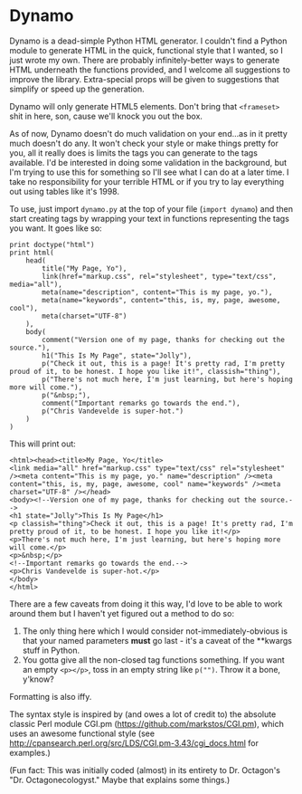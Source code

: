Dynamo
======

Dynamo is a dead-simple Python HTML generator. I couldn't find a Python module
to generate HTML in the quick, functional style that I wanted, so I just wrote
my own. There are probably infinitely-better ways to generate HTML underneath
the functions provided, and I welcome all suggestions to improve the library.
Extra-special props will be given to suggestions that simplify or speed up the
generation.

Dynamo will only generate HTML5 elements. Don't bring that `<frameset>` shit in
here, son, cause we'll knock you out the box.

As of now, Dynamo doesn't do much validation on your end...as in it pretty much
doesn't do any. It won't check your style or make things pretty for you, all it
really does is limits the tags you can generate to the tags available. I'd be
interested in doing some validation in the background, but I'm trying to use
this for something so I'll see what I can do at a later time. I take no
responsibility for your terrible HTML or if you try to lay everything out using
tables like it's 1998.

To use, just import `dynamo.py` at the top of your file (`import dynamo`) and
then start creating tags by wrapping your text in functions representing the
tags you want. It goes like so:

    print doctype("html")
    print html(
        head(
            title("My Page, Yo"),
            link(href="markup.css", rel="stylesheet", type="text/css", media="all"),
            meta(name="description", content="This is my page, yo."),
            meta(name="keywords", content="this, is, my, page, awesome, cool"),
            meta(charset="UTF-8")
        ),
        body(
            comment("Version one of my page, thanks for checking out the source."),
            h1("This Is My Page", state="Jolly"),
            p("Check it out, this is a page! It's pretty rad, I'm pretty proud of it, to be honest. I hope you like it!", classish="thing"),
            p("There's not much here, I'm just learning, but here's hoping more will come."),
            p("&nbsp;"),
            comment("Important remarks go towards the end."),
            p("Chris Vandevelde is super-hot.")
        )
    )

This will print out:

    <html><head><title>My Page, Yo</title>
    <link media="all" href="markup.css" type="text/css" rel="stylesheet" /><meta content="This is my page, yo." name="description" /><meta content="this, is, my, page, awesome, cool" name="keywords" /><meta charset="UTF-8" /></head>
    <body><!--Version one of my page, thanks for checking out the source.-->
    <h1 state="Jolly">This Is My Page</h1>
    <p classish="thing">Check it out, this is a page! It's pretty rad, I'm pretty proud of it, to be honest. I hope you like it!</p>
    <p>There's not much here, I'm just learning, but here's hoping more will come.</p>
    <p>&nbsp;</p>
    <!--Important remarks go towards the end.-->
    <p>Chris Vandevelde is super-hot.</p>
    </body>
    </html>

There are a few caveats from doing it this way, I'd love to be able to work
around them but I haven't yet figured out a method to do so:
1. The only thing here which I would consider not-immediately-obvious is that your named parameters **must** go last - it's a caveat of the **kwargs stuff in Python.
2. You gotta give all the non-closed tag functions something. If you want an empty `<p></p>`, toss in an empty string like `p("")`. Throw it a bone, y'know?

Formatting is also iffy.

The syntax style is inspired by (and owes a lot of credit to) the absolute
classic Perl module CGI.pm (https://github.com/markstos/CGI.pm), which uses an
awesome functional style
(see http://cpansearch.perl.org/src/LDS/CGI.pm-3.43/cgi_docs.html for examples.)

(Fun fact: This was initially coded (almost) in its entirety to Dr. Octagon's
"Dr. Octagonecologyst." Maybe that explains some things.)